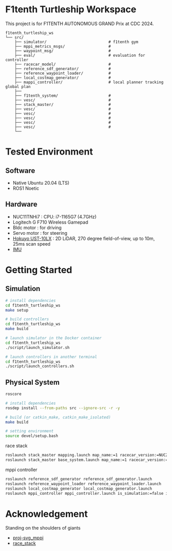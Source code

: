 # F1tenth Turtleship Workspace

This project is for F1TENTH AUTONOMOUS GRAND Prix at CDC 2024.

    f1tenth_turtleship_ws
    └── src/
        ├── simulator/                           # f1tenth gym
        ├── mppi_metrics_msgs/                   # 
        ├── waypoint_msg/                        # 
        ├── eval/                                # evaluation for controller
        ├── racecar_model/                       # 
        ├── reference_sdf_generator/             # 
        ├── reference_waypoint_loader/           #
        ├── local_costmap_generator/             #
        ├── mappi_controller/                    # local planner tracking global plan
        ├──                              
        ├── f1tenth_system/                      # 
        ├── vesc/                                # 
        ├── stack_master/                        # 
        ├── vesc/                                # 
        ├── vesc/                                # 
        ├── vesc/                                # 
        ├── vesc/                                # 
        ├── vesc/                                # 
        └──

# Tested Environment

## Software

- Native Ubuntu 20.04 (LTS)
- ROS1 Noetic

## Hardware

- NUC11TNHi7 : CPU: i7-1165G7 (4.7GHz)
- Logitech G F710 Wireless Gamepad
- Bldc motor : for driving
- Servo motor : for steering
- [Hokuyo UST-10LX](https://hokuyo-usa.com/products/lidar-obstacle-detection/ust-10lx) : 2D LiDAR, 270 degree field-of-view, up to 10m, 25ms scan speed
- [IMU](https://www.devicemart.co.kr/goods/view?no=15136719&srsltid=AfmBOoqRikGmc_8O2PogU1WQg-s3Kz6dxdQenrYfrV1s8TG_qI2BBXvy)

# Getting Started

## Simulation

```bash
# install dependencies
cd f1tenth_turtleship_ws
make setup

# build controllers
cd f1tenth_turtleship_ws
make build

# launch simulator in the Docker container
cd f1tenth_turtleship_ws
./script/launch_simulator.sh

# launch controllers in another terminal
cd f1tenth_turtleship_ws
./script/launch_controllers.sh 
```

## Physical System

```bash
roscore

# install dependencies
rosdep install --from-paths src --ignore-src -r -y

# build (or catkin_make, catkin_make_isolated)
make build

# setting environment
source devel/setup.bash
```

race stack

```bash
roslaunch stack_master mapping.launch map_name:=1 racecar_version:=NUC2
roslaunch stack_master base_system.launch map_name:=1 racecar_version:=NUC2
```

mppi controller

```bash
roslaunch reference_sdf_generator reference_sdf_generator.launch
roslaunch reference_waypoint_loader reference_waypoint_loader.launch
roslaunch local_costmap_generator local_costmap_generator.launch
roslaunch mppi_controller mppi_controller.launch is_simulation:=false is_localize_less_mode:=false
```

# Acknowledgement

Standing on the shoulders of giants

- [proj-svg_mppi](https://github.com/kohonda/proj-svg_mppi)
- [race_stack](https://github.com/ForzaETH/race_stack/tree/main)
